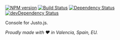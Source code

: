 [![NPM version](http://img.shields.io/npm/v/justo-console.svg)](https://www.npmjs.org/package/justo-console)
[![Build Status](https://travis-ci.org/justojs/justo-console.svg?branch=master)](https://travis-ci.org/justojs/justo-console)
[![Dependency Status](https://david-dm.org/justojs/justo-console.svg)](https://david-dm.org/justojs/justo-console)
[![devDependency Status](https://david-dm.org/justojs/justo-console/dev-status.svg)](https://david-dm.org/justojs/justo-console#info=devDependencies)

Console for Justo.js.

*Proudly made with ♥ in Valencia, Spain, EU.*
